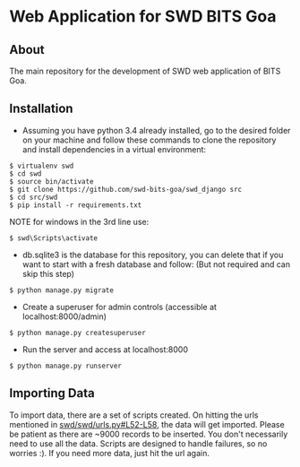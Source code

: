 # Web Application for SWD BITS Goa

## About

The main repository for the development of SWD web application of BITS Goa.

## Installation

* Assuming you have python 3.4 already installed, go to the desired folder on your machine and follow these commands to clone the repository and install dependencies in a virtual environment:

```
$ virtualenv swd
$ cd swd
$ source bin/activate
$ git clone https://github.com/swd-bits-goa/swd_django src
$ cd src/swd
$ pip install -r requirements.txt
```
NOTE for windows in the 3rd line use:
```
$ swd\Scripts\activate
```

* db.sqlite3 is the database for this repository, you can delete that if you want to start with a fresh database and follow: (But not required and can skip this step)

```
$ python manage.py migrate
```

* Create a superuser for admin controls (accessible at localhost:8000/admin)

```
$ python manage.py createsuperuser
```

* Run the server and access at localhost:8000

```
$ python manage.py runserver
```

## Importing Data

To import data, there are a set of scripts created. On hitting the urls mentioned in [swd/swd/urls.py#L52-L58](https://github.com/SebastinSanty/swd_django/blob/master/swd/swd/urls.py#L52-L58), the data will get imported. Please be patient as there are ~9000 records to be inserted. You don't necessarily need to use all the data. Scripts are designed to handle failures, so no worries :). If you need more data, just hit the url again.

